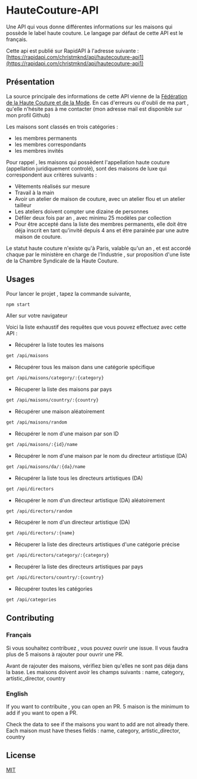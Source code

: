 # HauteCouture-API

Une API qui vous donne différentes informations sur les maisons qui possède le label haute couture. Le langage par défaut de cette API est le français.

Cette api est publié sur RapidAPI à l'adresse suivante : [https://rapidapi.com/christmknd/api/hautecouture-api1](https://rapidapi.com/christmknd/api/hautecouture-api1)

## Présentation

La source principale des informations de cette API vienne de la [Fédération de la Haute Couture et de la Mode](https://www.fhcm.paris/fr). En cas d'erreurs ou d'oubli de ma part , qu'elle n'hésite pas à me contacter (mon adresse mail est disponible sur mon profil Github)

Les maisons sont classés en trois catégories :

- les membres permanents
- les membres correspondants
- les membres invités

Pour rappel , les maisons qui possèdent l'appellation haute couture (appellation juridiquement controlé), sont des maisons de luxe qui correspondent aux critères suivants :

- Vêtements réalisés sur mesure
- Travail à la main
- Avoir un atelier de maison de couture, avec un atelier flou et un atelier tailleur
- Les ateliers doivent compter une dizaine de personnes
- Défiler deux fois par an , avec minimu 25 modèles par collection
- Pour être accepté dans la liste des membres permanents, elle doit être déja inscrit en tant qu'invité depuis 4 ans et être parainée par une autre maison de couture.

Le statut haute couture n'existe qu'à Paris, valable qu'un an , et est accordé chaque par le ministère en charge de l'Industrie , sur proposition d'une liste de la Chambre Syndicale de la Haute Couture.

## Usages

Pour lancer le projet , tapez la commande suivante,

```bash
npm start
```

Aller sur votre navigateur

Voici la liste exhaustif des requêtes que vous pouvez effectuez avec cette API :

- Récupérer la liste toutes les maisons

```bash
get /api/maisons
```

- Récupérer tous les maison dans une catégorie spécifique

```bash
get /api/maisons/category/:{category}
```

- Récuperer la liste des maisons par pays

```bash
get /api/maisons/country/:{country}
```

- Récupérer une maison aléatoirement

```bash
get /api/maisons/random
```

- Récupérer le nom d'une maison par son ID

```bash
get /api/maisons/:{id}/name
```

- Récupérer le nom d'une maison par le nom du directeur artistique (DA)

```bash
get /api/maisons/da/:{da}/name
```

- Récupérer la liste tous les directeurs artistiques (DA)

```bash
get /api/directors
```

- Récupérer le nom d'un directeur artistique (DA) aléatoirement

```bash
get /api/directors/random
```

- Récupérer le nom d'un directeur artistique (DA)

```bash
get /api/directors/:{name}
```

- Récuperer la liste des directeurs artistiques d'une catégorie précise

```bash
get /api/directors/category/:{category}
```

- Recupérer la liste des directeurs artistiques par pays

```bash
get /api/directors/country/:{country}
```

- Récupérer toutes les catégories

```bash
get /api/categories
```

## Contributing

### Français

Si vous souhaitez contribuez , vous pouvez ouvrir une issue. Il vous faudra plus de 5 maisons à rajouter pour ouvrir une PR.

Avant de rajouter des maisons, vérifiez bien qu'elles ne sont pas déja dans la base.
Les maisons doivent avoir les champs suivants : name, category, artistic_director, country

### English

If you want to contribuite , you can open an PR. 5 maison is the minimum to add if you want to open a PR.

Check the data to see if the maisons you want to add are not already there.
Each maison must have theses fields :
name, category, artistic_director, country

## License

[MIT](https://choosealicense.com/licenses/mit/)
